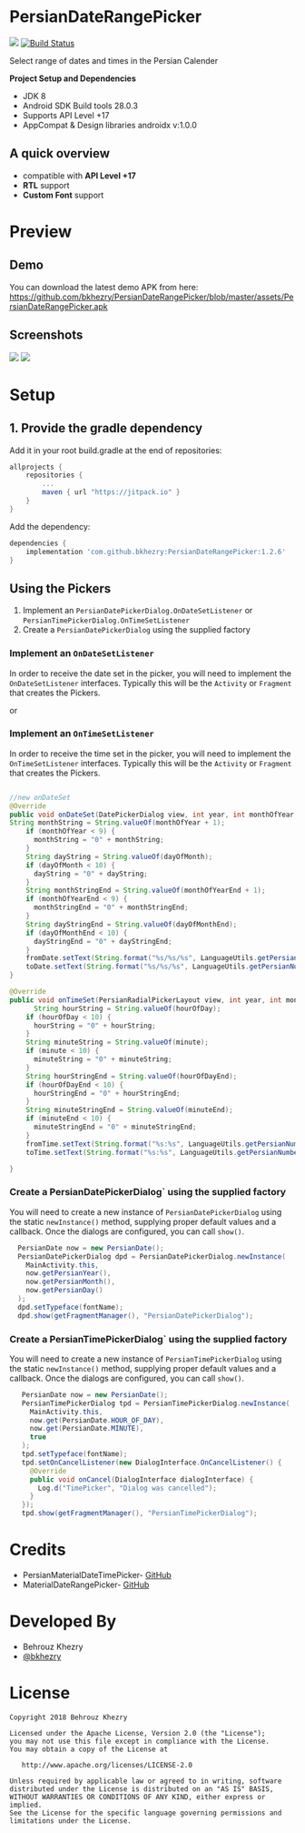 # PersianDateRangePicker
[![](https://jitpack.io/v/bkhezry/PersianDateRangePicker.svg)](https://jitpack.io/#bkhezry/PersianDateRangePicker)
[![Build Status](https://travis-ci.org/bkhezry/PersianDateRangePicker.svg?branch=master)](https://travis-ci.org/bkhezry/PersianDateRangePicker)

Select range of dates and times in the Persian Calender

**Project Setup and Dependencies**
- JDK 8
- Android SDK Build tools 28.0.3
- Supports API Level +17
- AppCompat & Design libraries androidx v:1.0.0

## A quick overview
- compatible with **API Level +17**
- **RTL** support
- **Custom Font** support

# Preview
## Demo
You can download the latest demo APK from here: https://github.com/bkhezry/PersianDateRangePicker/blob/master/assets/PersianDateRangePicker.apk

## Screenshots
<img src="assets/screenshot_1.jpg" />
<img src="assets/screenshot_2.jpg" />

# Setup
## 1. Provide the gradle dependency
Add it in your root build.gradle at the end of repositories:
```gradle
allprojects {
	repositories {
		...
		maven { url "https://jitpack.io" }
	}
}
```
Add the dependency:
```gradle
dependencies {
	implementation 'com.github.bkhezry:PersianDateRangePicker:1.2.6'
}
```
Using the  Pickers
--------------------------------

1. Implement an `PersianDatePickerDialog.OnDateSetListener` or `PersianTimePickerDialog.OnTimeSetListener`
2. Create a `PersianDatePickerDialog` using the supplied factory

### Implement an `OnDateSetListener`
In order to receive the date  set in the picker, you will need to implement the `OnDateSetListener` interfaces. Typically this will be the `Activity` or `Fragment` that creates the Pickers.

or
### Implement an `OnTimeSetListener`
In order to receive the time set in the picker, you will need to implement the `OnTimeSetListener` interfaces. Typically this will be the `Activity` or `Fragment` that creates the Pickers.

```java

//new onDateSet
@Override
public void onDateSet(DatePickerDialog view, int year, int monthOfYear, int dayOfMonth,int yearEnd, int monthOfYearEnd, int dayOfMonthEnd) {
String monthString = String.valueOf(monthOfYear + 1);
    if (monthOfYear < 9) {
      monthString = "0" + monthString;
    }
    String dayString = String.valueOf(dayOfMonth);
    if (dayOfMonth < 10) {
      dayString = "0" + dayString;
    }
    String monthStringEnd = String.valueOf(monthOfYearEnd + 1);
    if (monthOfYearEnd < 9) {
      monthStringEnd = "0" + monthStringEnd;
    }
    String dayStringEnd = String.valueOf(dayOfMonthEnd);
    if (dayOfMonthEnd < 10) {
      dayStringEnd = "0" + dayStringEnd;
    }
    fromDate.setText(String.format("%s/%s/%s", LanguageUtils.getPersianNumbers(String.valueOf(year)), LanguageUtils.getPersianNumbers(monthString), LanguageUtils.getPersianNumbers(dayString)));
    toDate.setText(String.format("%s/%s/%s", LanguageUtils.getPersianNumbers(String.valueOf(yearEnd)), LanguageUtils.getPersianNumbers(monthStringEnd), LanguageUtils.getPersianNumbers(dayStringEnd)));
}

@Override
public void onTimeSet(PersianRadialPickerLayout view, int year, int monthOfYear, int dayOfMonth,int yearEnd, int monthOfYearEnd, int dayOfMonthEnd) {
      String hourString = String.valueOf(hourOfDay);
    if (hourOfDay < 10) {
      hourString = "0" + hourString;
    }
    String minuteString = String.valueOf(minute);
    if (minute < 10) {
      minuteString = "0" + minuteString;
    }
    String hourStringEnd = String.valueOf(hourOfDayEnd);
    if (hourOfDayEnd < 10) {
      hourStringEnd = "0" + hourStringEnd;
    }
    String minuteStringEnd = String.valueOf(minuteEnd);
    if (minuteEnd < 10) {
      minuteStringEnd = "0" + minuteStringEnd;
    }
    fromTime.setText(String.format("%s:%s", LanguageUtils.getPersianNumbers(hourString), LanguageUtils.getPersianNumbers(minuteString)));
    toTime.setText(String.format("%s:%s", LanguageUtils.getPersianNumbers(hourStringEnd), LanguageUtils.getPersianNumbers(minuteStringEnd)));

}
```

### Create a PersianDatePickerDialog` using the supplied factory
You will need to create a new instance of `PersianDatePickerDialog` using the static `newInstance()` method, supplying proper default values and a callback. Once the dialogs are configured, you can call `show()`.
```java
  PersianDate now = new PersianDate();
  PersianDatePickerDialog dpd = PersianDatePickerDialog.newInstance(
    MainActivity.this,
    now.getPersianYear(),
    now.getPersianMonth(),
    now.getPersianDay()
  );
  dpd.setTypeface(fontName);
  dpd.show(getFragmentManager(), "PersianDatePickerDialog");
```

### Create a PersianTimePickerDialog` using the supplied factory
You will need to create a new instance of `PersianTimePickerDialog` using the static `newInstance()` method, supplying proper default values and a callback. Once the dialogs are configured, you can call `show()`.
 ```java
    PersianDate now = new PersianDate();
    PersianTimePickerDialog tpd = PersianTimePickerDialog.newInstance(
      MainActivity.this,
      now.get(PersianDate.HOUR_OF_DAY),
      now.get(PersianDate.MINUTE),
      true
    );
    tpd.setTypeface(fontName);
    tpd.setOnCancelListener(new DialogInterface.OnCancelListener() {
      @Override
      public void onCancel(DialogInterface dialogInterface) {
        Log.d("TimePicker", "Dialog was cancelled");
      }
    });
    tpd.show(getFragmentManager(), "PersianTimePickerDialog");
```
# Credits

- PersianMaterialDateTimePicker- [GitHub](https://github.com/mohamad-amin/PersianMaterialDateTimePicker)
- MaterialDateRangePicker- [GitHub](https://github.com/borax12/MaterialDateRangePicker)

# Developed By

* Behrouz Khezry
 * [@bkhezry](https://twitter.com/bkhezry) 


# License

    Copyright 2018 Behrouz Khezry

    Licensed under the Apache License, Version 2.0 (the "License");
    you may not use this file except in compliance with the License.
    You may obtain a copy of the License at

       http://www.apache.org/licenses/LICENSE-2.0

    Unless required by applicable law or agreed to in writing, software
    distributed under the License is distributed on an "AS IS" BASIS,
    WITHOUT WARRANTIES OR CONDITIONS OF ANY KIND, either express or implied.
    See the License for the specific language governing permissions and
    limitations under the License.
